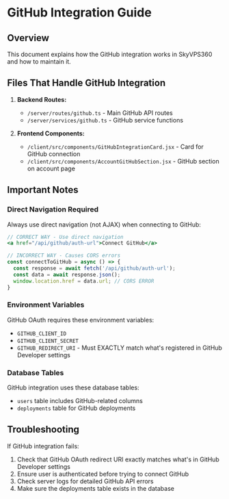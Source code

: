 # GitHub Integration Guide

## Overview

This document explains how the GitHub integration works in SkyVPS360 and how to maintain it.

## Files That Handle GitHub Integration

1. **Backend Routes:**
   - `/server/routes/github.ts` - Main GitHub API routes
   - `/server/services/github.ts` - GitHub service functions

2. **Frontend Components:**
   - `/client/src/components/GitHubIntegrationCard.jsx` - Card for GitHub connection
   - `/client/src/components/AccountGitHubSection.jsx` - GitHub section on account page

## Important Notes

### Direct Navigation Required

Always use direct navigation (not AJAX) when connecting to GitHub:

```jsx
// CORRECT WAY - Use direct navigation
<a href="/api/github/auth-url">Connect GitHub</a>

// INCORRECT WAY - Causes CORS errors
const connectToGitHub = async () => {
  const response = await fetch('/api/github/auth-url');
  const data = await response.json();
  window.location.href = data.url; // CORS ERROR
}
```

### Environment Variables

GitHub OAuth requires these environment variables:

- `GITHUB_CLIENT_ID`
- `GITHUB_CLIENT_SECRET`  
- `GITHUB_REDIRECT_URI` - Must EXACTLY match what's registered in GitHub Developer settings

### Database Tables

GitHub integration uses these database tables:

- `users` table includes GitHub-related columns
- `deployments` table for GitHub deployments

## Troubleshooting

If GitHub integration fails:

1. Check that GitHub OAuth redirect URI exactly matches what's in GitHub Developer settings
2. Ensure user is authenticated before trying to connect GitHub
3. Check server logs for detailed GitHub API errors
4. Make sure the deployments table exists in the database
